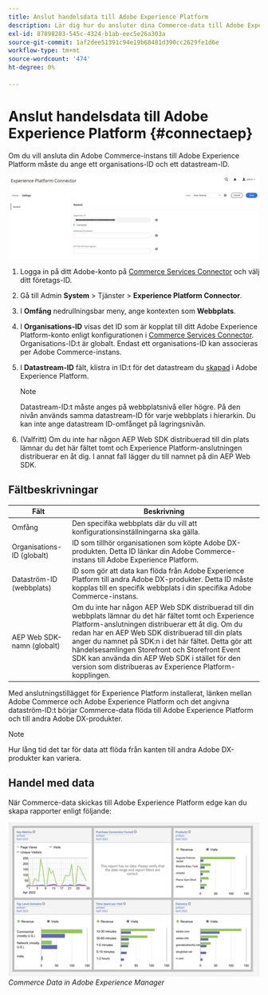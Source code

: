 ```yaml
---
title: Anslut handelsdata till Adobe Experience Platform
description: Lär dig hur du ansluter dina Commerce-data till Adobe Experience Platform.
exl-id: 87898283-545c-4324-b1ab-eec5e26a303a
source-git-commit: 1af2dee51391c94e19b68481d390cc2629fe1d6e
workflow-type: tm+mt
source-wordcount: '474'
ht-degree: 0%

---
```


# Anslut handelsdata till Adobe Experience Platform {#connectaep}

Om du vill ansluta din Adobe Commerce-instans till Adobe Experience Platform måste du ange ett organisations-ID och ett datastream-ID.

![Konfiguration av Experience Platform-anslutning](assets/epc-config.png)

1. Logga in på ditt Adobe-konto på [Commerce Services Connector](../landing/saas.md#organizationid) och välj ditt företags-ID.

1. Gå till Admin **System** > Tjänster > **Experience Platform Connector**.

1. I **Omfång** nedrullningsbar meny, ange kontexten som **Webbplats**.

1. I **Organisations-ID** visas det ID som är kopplat till ditt Adobe Experience Platform-konto enligt konfigurationen i [Commerce Services Connector](../landing/saas.md#organizationid). Organisations-ID:t är globalt. Endast ett organisations-ID kan associeras per Adobe Commerce-instans.

1. I **Datastream-ID** fält, klistra in ID:t för det datastream du [skapad](https://experienceleague.adobe.com/docs/experience-platform/edge/datastreams/overview.html#create) i Adobe Experience Platform.

   >[!NOTE]
   >
   >Datastream-ID:t måste anges på webbplatsnivå eller högre. På den nivån används samma datastream-ID för varje webbplats i hierarkin. Du kan inte ange datastream ID-omfånget på lagringsnivån.

1. (Valfritt) Om du inte har någon AEP Web SDK distribuerad till din plats lämnar du det här fältet tomt och Experience Platform-anslutningen distribuerar en åt dig. I annat fall lägger du till namnet på din AEP Web SDK.

## Fältbeskrivningar

| Fält | Beskrivning |
|--- |--- |
| Omfång | Den specifika webbplats där du vill att konfigurationsinställningarna ska gälla. |
| Organisations-ID (globalt) | ID som tillhör organisationen som köpte Adobe DX-produkten. Detta ID länkar din Adobe Commerce-instans till Adobe Experience Platform. |
| Dataström-ID (webbplats) | ID som gör att data kan flöda från Adobe Experience Platform till andra Adobe DX-produkter. Detta ID måste kopplas till en specifik webbplats i din specifika Adobe Commerce-instans. |
| AEP Web SDK-namn (globalt) | Om du inte har någon AEP Web SDK distribuerad till din webbplats lämnar du det här fältet tomt och Experience Platform-anslutningen distribuerar ett åt dig. Om du redan har en AEP Web SDK distribuerad till din plats anger du namnet på SDK:n i det här fältet. Detta gör att händelsesamlingen Storefront och Storefront Event SDK kan använda din AEP Web SDK i stället för den version som distribueras av Experience Platform-kopplingen. |

Med anslutningstillägget för Experience Platform installerat, länken mellan Adobe Commerce och Adobe Experience Platform och det angivna dataström-ID:t börjar Commerce-data flöda till Adobe Experience Platform och till andra Adobe DX-produkter.

>[!NOTE]
>
> Hur lång tid det tar för data att flöda från kanten till andra Adobe DX-produkter kan variera.

## Handel med data

När Commerce-data skickas till Adobe Experience Platform edge kan du skapa rapporter enligt följande:

![Commerce Data in Adobe Experience Manager](assets/aem-data-1.png)
_Commerce Data in Adobe Experience Manager_

